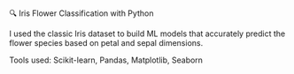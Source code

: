 🔍 Iris Flower Classification with Python

I used the classic Iris dataset to build ML models that accurately predict the flower species based on petal and sepal dimensions.

Tools used: Scikit-learn, Pandas, Matplotlib, Seaborn
